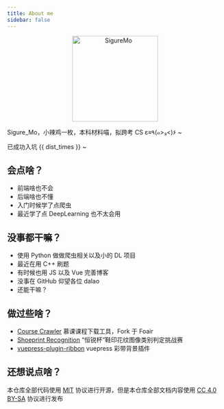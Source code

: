 ```yaml
---
title: About me
sidebar: false
---
```


<p align="center"><img :src="$withBase('/sigure_mo.png')" alt="SigureMo" height=200 width=200></p>
<p align="center">
  <a href="https://github.com/SigureMo" class="zi zi_tmGithub"></a>
  <a href="mailto:sigure_mo@163.com" class="zi zi_envelope"></a>
  <a href="tencent://AddContact/?fromId=45&fromSubId=1&subcmd=all&uin=240377379&website=www.oicqzone.com" class="zi zi_tmQq"></a>
</p>

Sigure_Mo，小辣鸡一枚，本科材料喵，拟跨考 CS ε≡٩(๑>₃<)۶ ~

已成功入坑 {{ dist_times }} ~

## 会点啥？

-  前端啥也不会
-  后端啥也不懂
-  入门时候学了点爬虫
-  最近学了点 DeepLearning 也不太会用

## 没事都干嘛？

-  使用 Python 做做爬虫相关以及小的 DL 项目
-  最近在用 C++ 刷题
-  有时候也用 JS 以及 Vue 完善博客
-  没事在 GitHub 仰望各位 dalao
-  还能干嘛？

## 做过些啥？

-  [Course Crawler](https://www.sigure.xyz/course-crawler/) 慕课课程下载工具，Fork 于 Foair
-  [Shoeprint Recognition](https://www.sigure.xyz/shoeprint-recognition/) “恒锐杯”鞋印花纹图像类别判定挑战赛
-  [vuepress-plugin-ribbon](https://github.com/SigureMo/vuepress-plugin-ribbon) vuepress 彩带背景插件

## 还想说点啥？

本仓库全部代码使用 [MIT](https://github.com/SigureMo/notev/blob/master/LICENSE) 协议进行开源，但是本仓库全部文档内容使用 [CC 4.0 BY-SA](https://creativecommons.org/licenses/by-sa/4.0/) 协议进行发布

<script>
export default {
   props: ['slot-key'],
   data() {
      return {
         dist_times: "xx days xx h xx m xx s"
      };
   },
   methods: {
      refresh() {
         let start_date = '2018-02-06 00:15:00.0';
         start_date = start_date.substring(0,19);
         start_date = start_date.replace(/-/g,'/');
         let start_timestamp = new Date(start_date).getTime();
         let now_timestamp = new Date();

         let dist_timestamp = now_timestamp - start_timestamp;
         let dist_days = Math.floor(dist_timestamp / (24*3600*1000));
         let dist_hours = Math.floor((dist_timestamp % (24*3600*1000)) / (3600*1000));
         let dist_mins = Math.floor((dist_timestamp % (3600*1000)) / (60*1000));
         let dist_secs = Math.floor((dist_timestamp % (60*1000)) / 1000);
         this.dist_times = `${dist_days} days ${dist_hours} h ${dist_mins} m ${dist_secs} s`;
      }
   },
   mounted () {
      this.refresh();
      setInterval(this.refresh, 1000);
   }
}
</script>

<link rel="stylesheet" href="https://ico.z01.com/zico.min.css">
